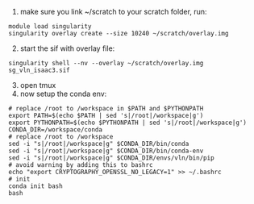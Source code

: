 1. make sure you link ~/scratch to your scratch folder, run:
```
module load singularity
singularity overlay create --size 10240 ~/scratch/overlay.img
```
2. start the sif with overlay file:
```
singularity shell --nv --overlay ~/scratch/overlay.img sg_vln_isaac3.sif
```
3. open tmux
4. now setup the conda env:
```
# replace /root to /workspace in $PATH and $PYTHONPATH
export PATH=$(echo $PATH | sed 's|/root|/workspace|g')
export PYTHONPATH=$(echo $PYTHONPATH | sed 's|/root|/workspace|g')
CONDA_DIR=/workspace/conda
# replace /root to /workspace
sed -i "s|/root|/workspace|g" $CONDA_DIR/bin/conda
sed -i "s|/root|/workspace|g" $CONDA_DIR/bin/conda-env
sed -i "s|/root|/workspace|g" $CONDA_DIR/envs/vln/bin/pip
# avoid warning by adding this to bashrc
echo "export CRYPTOGRAPHY_OPENSSL_NO_LEGACY=1" >> ~/.bashrc
# init
conda init bash
bash
```